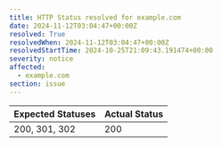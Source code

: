 ```yaml
---
title: HTTP Status resolved for example.com
date: 2024-11-12T03:04:47+00:00Z
resolved: True
resolvedWhen: 2024-11-12T03:04:47+00:00Z
resolvedStartTime: 2024-10-25T21:09:43.191474+00:00
severity: notice
affected:
  - example.com
section: issue
---
```


| Expected Statuses | Actual Status  |
|-------------------|----------------|
| 200, 301, 302 | 200 |
